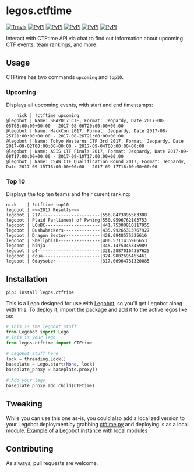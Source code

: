 # legos.ctftime

[![Travis](https://img.shields.io/travis/bbriggs/legos.ctftime.svg)](https://travis-ci.org/bbriggs/legos.ctftime) [![PyPI](https://img.shields.io/pypi/pyversions/legos.ctftime.svg)](https://pypi.python.org/pypi/legos.ctftime) [![PyPI](https://img.shields.io/pypi/v/legos.ctftime.svg)](https://pypi.python.org/pypi/legos.ctftime) [![PyPI](https://img.shields.io/pypi/wheel/legos.ctftime.svg)](https://pypi.python.org/pypi/legos.ctftime) [![PyPI](https://img.shields.io/pypi/l/legos.ctftime.svg)](https://pypi.python.org/pypi/legos.ctftime) [![PyPI](https://img.shields.io/pypi/status/legos.ctftime.svg)](https://pypi.python.org/pypi/legos.ctftime)

Interact with CTFtime API via chat to find out information about upcoming CTF events, team rankings, and more.

## Usage

CTFtime has two commands `upcoming` and `top10`. 

### Upcoming

Displays all upcoming events, with start and end timestamps:

```
    nick | !ctftime upcoming
@legobot | Name: SHA2017 CTF, Format: Jeopardy, Date 2017-08-05T08:00:00+00:00 - 2017-08-06T20:00:00+00:00
@legobot | Name: HackCon 2017, Format: Jeopardy, Date 2017-08-25T21:00:00+00:00 - 2017-08-26T21:00:00+00:00
@legobot | Name: Tokyo Westerns CTF 3rd 2017, Format: Jeopardy, Date 2017-09-02T00:00:00+00:00 - 2017-09-04T00:00:00+00:00
@legobot | Name: ASIS CTF Finals 2017, Format: Jeopardy, Date 2017-09-08T17:00:00+00:00 - 2017-09-10T17:00:00+00:00
@legobot | Name: CSAW CTF Qualification Round 2017, Format: Jeopardy, Date 2017-09-15T16:00:00+00:00 - 2017-09-17T16:00:00+00:00
```

### Top 10

Displays the top ten teams and their curent ranking:

```
nick    | !ctftime top10
legobot | ~~~2017 Results~~~
legobot | 217-----------------------|556.8473095563388
legobot | Plaid Parliament of Pwning|550.9596762103753
legobot | LC↯BC---------------------|441.75300810117955
legobot | Bushwhackers--------------|435.99265313767927
legobot | Dragon Sector-------------|428.0948575325616
legobot | Shellphish----------------|400.5711435966653
legobot | binja---------------------|345.1475045345989
legobot | p4------------------------|336.28870164357625
legobot | dcua----------------------|324.9802695455461
legobot | 0daysober-----------------|317.06964731320085
```

## Installation

`pip3 install legos.ctftime`

This is a Lego designed for use with [Legobot](https://github.com/bbriggs/Legobot), so you'll get Legobot along with this. To deploy it, import the package and add it to the active legos like so:

```python
# This is the legobot stuff
from Legobot import Lego
# This is your lego
from legos.ctftime import CTFtime

# Legobot stuff here
lock = threading.Lock()
baseplate = Lego.start(None, lock)
baseplate_proxy = baseplate.proxy()

# Add your lego
baseplate_proxy.add_child(CTFtime)
```

## Tweaking

While you can use this one as-is, you could also add a localized version to your Legobot deployment by grabbing [ctftime.py](legos/ctftime.py) and deploying is as a local module. [Example of a Legobot instance with local modules](https://github.com/voxpupuli/thevoxfox/)

## Contributing

As always, pull requests are welcome.

